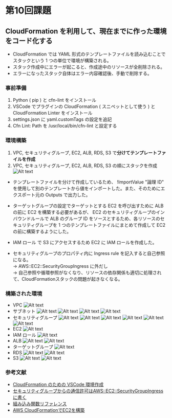 # 第10回課題
## CloudFormation を利用して、現在までに作った環境をコード化する
- CloudFormation では YAML 形式のテンプレートファイルを読み込むことで スタックという 1 つの単位で環境が構築される。
- スタック作成中にエラーが起こると、作成途中のリソースが全削除される。
- エラーになったスタック自体はエラー内容確認後、手動で削除する。
### 事前準備
1. Python ( pip ) と cfn-lint をインストール
2. VSCode でプラグインの CloudFormation ( スニペットとして使う ) と CloudFormation Linter をインストール
3. settings.json に yaml.customTags の設定を追記
4. Cfn Lint: Path を /usr/local/bin/cfn-lint と設定する
### 環境構築
1. VPC, セキュリティグループ, EC2, ALB, RDS, S3 で**分けてテンプレートファイルを作成**
2. VPC, セキュリティグループ, EC2, ALB, RDS, S3 の順にスタックを作成
![Alt text](images_lec10/lecture10/stacks_lec10.png)
- テンプレートファイルを分けて作成しているため、 !ImportValue "論理 ID" を使用して別のテンプレートから値をインポートした。また、そのためにエクスポート元の Outputs で出力した。  

- ターゲットグループの設定でターゲットとする EC2 を呼び出すために ALB の前に EC2 を構築する必要があるが、 EC2 のセキュリティグループのインバウンドルールで ALB のグループ ID をソースとするため、各リソースのセキュリティグループを 1 つのテンプレートファイルにまとめて作成して EC2 の前に構築するようにした。  

- IAM ロール で S3 にアクセスするため EC2 に IAM ロールを作成した。  

- セキュリティグループのプロパティ内に Ingress rule を記入すると自己参照になる。  
→ AWS::EC2::SecurityGroupIngress に外だし  
→  自己参照や循環参照がなくなり、リソースの依存関係も適切に処理されて、CloudFormationスタックの問題が起きなくなる。
  
### 構築された環境 
- VPC
![Alt text](images_lec10/lecture10/vpc_lec10.png)
- サブネット
![Alt text](images_lec10/lecture10/publicSubnet_1a_lec10.png)
![Alt text](images_lec10/lecture10/publicSubnet_1c_lec10.png)
![Alt text](images_lec10/lecture10/privateSubnet_1a_lec10.png)
![Alt text](images_lec10/lecture10/privateSubnet_1c_lec10.png)
- セキュリティグループ
![Alt text](images_lec10/lecture10/secGroup_alb_inbound_lec10.png)
![Alt text](images_lec10/lecture10/secGroup_alb_outbound_lec10.png)
![Alt text](images_lec10/lecture10/secGroup_ec2_inbound_lec10.png)
![Alt text](images_lec10/lecture10/secGroup_ec2_outbound_lec10.png)
![Alt text](images_lec10/lecture10/secGroup_rds_inbound_lec10.png)
![Alt text](images_lec10/lecture10/secGroup_rds_outbound_lec10.png)
- EC2
![Alt text](images_lec10/lecture10/ec2_lec10.png)
- IAM ロール
![Alt text](images_lec10/lecture10/iamRole_lec10.png)
- ALB
![Alt text](images_lec10/lecture10/alb_lec10.png)
![Alt text](images_lec10/lecture10/alb_mapping_lec10.png)
- ターゲットグループ
![Alt text](images_lec10/lecture10/targetGroup_lec10.png)
- RDS
![Alt text](images_lec10/lecture10/rds_lec10.png)
![Alt text](images_lec10/lecture10/rds_property_lec10.png)
- S3
![Alt text](images_lec10/lecture10/s3Bucket_lec10.png)
![Alt text](images_lec10/lecture10/s3Bucket_policy_lec10.png)
### 参考文献
- [CloudFormation のための VSCode 環境作成](https://coffee-nominagara.com/cloudformation-vscode-plugins)
- [セキュリティグループからの通信許可はAWS::EC2::SecurityGroupIngressに書く](https://qiita.com/tsukamoto/items/b37975f7e6db6ee8e4dd)
- [組み込み関数リファレンス](https://docs.aws.amazon.com/ja_jp/AWSCloudFormation/latest/UserGuide/intrinsic-function-reference.html)
- [AWS CloudFormationでEC2を構築](https://qiita.com/tyoshitake/items/c5176c0ef4de8d7cf5d8)